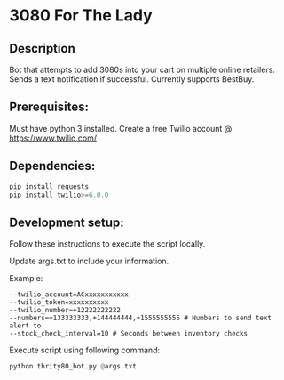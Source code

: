 # 3080 For The Lady

## Description
Bot that attempts to add 3080s into your cart on multiple online retailers. Sends a text notification if successful.
Currently supports BestBuy.


## Prerequisites:
Must have python 3 installed.
Create a free Twilio account @ https://www.twilio.com/

## Dependencies:
```python
pip install requests
pip install twilio>=6.0.0
```

## Development setup:
Follow these instructions to execute the script locally.

Update args.txt to include your information.

Example:
```text
--twilio_account=ACxxxxxxxxxxx
--twilio_token=xxxxxxxxxx
--twilio_number=+12222222222
--numbers=+133333333,+144444444,+1555555555 # Numbers to send text alert to
--stock_check_interval=10 # Seconds between inventory checks
```

Execute script using following command:
```python
python thrity80_bot.py @args.txt
```
